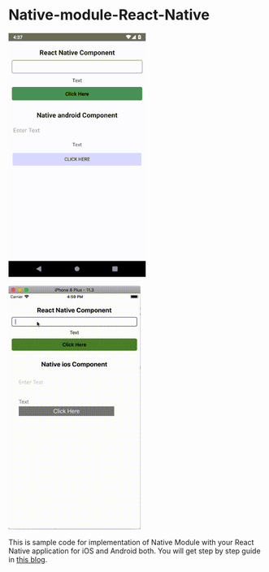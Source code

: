 # Native-module-React-Native

![](NativeModuleAndroid.gif)

![](NativeModuleIOS.gif)


This is sample code for implementation of Native Module with your React Native application for iOS and Android both. You will get step by step guide in [this blog](https://www.logisticinfotech.com/blog).
